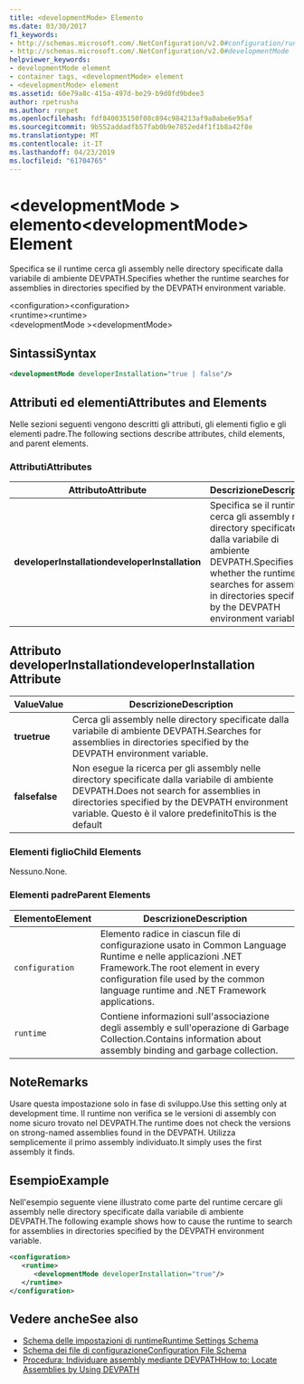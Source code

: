 ```yaml
---
title: <developmentMode> Elemento
ms.date: 03/30/2017
f1_keywords:
- http://schemas.microsoft.com/.NetConfiguration/v2.0#configuration/runtime/developmentMode
- http://schemas.microsoft.com/.NetConfiguration/v2.0#developmentMode
helpviewer_keywords:
- developmentMode element
- container tags, <developmentMode> element
- <developmentMode> element
ms.assetid: 60e79a8c-415a-497d-be29-b9d0fd9bdee3
author: rpetrusha
ms.author: ronpet
ms.openlocfilehash: fdf840035150f08c894c984213af9a0abe6e95af
ms.sourcegitcommit: 9b552addadfb57fab0b9e7852ed4f1f1b8a42f8e
ms.translationtype: MT
ms.contentlocale: it-IT
ms.lasthandoff: 04/23/2019
ms.locfileid: "61704765"
---
```

# <a name="developmentmode-element"></a><span data-ttu-id="02967-102">\<developmentMode > elemento</span><span class="sxs-lookup"><span data-stu-id="02967-102">\<developmentMode> Element</span></span>
<span data-ttu-id="02967-103">Specifica se il runtime cerca gli assembly nelle directory specificate dalla variabile di ambiente DEVPATH.</span><span class="sxs-lookup"><span data-stu-id="02967-103">Specifies whether the runtime searches for assemblies in directories specified by the DEVPATH environment variable.</span></span>  
  
 <span data-ttu-id="02967-104">\<configuration></span><span class="sxs-lookup"><span data-stu-id="02967-104">\<configuration></span></span>  
<span data-ttu-id="02967-105">\<runtime></span><span class="sxs-lookup"><span data-stu-id="02967-105">\<runtime></span></span>  
<span data-ttu-id="02967-106">\<developmentMode ></span><span class="sxs-lookup"><span data-stu-id="02967-106">\<developmentMode></span></span>  
  
## <a name="syntax"></a><span data-ttu-id="02967-107">Sintassi</span><span class="sxs-lookup"><span data-stu-id="02967-107">Syntax</span></span>  
  
```xml  
<developmentMode developerInstallation="true | false"/>  
```  
  
## <a name="attributes-and-elements"></a><span data-ttu-id="02967-108">Attributi ed elementi</span><span class="sxs-lookup"><span data-stu-id="02967-108">Attributes and Elements</span></span>  
 <span data-ttu-id="02967-109">Nelle sezioni seguenti vengono descritti gli attributi, gli elementi figlio e gli elementi padre.</span><span class="sxs-lookup"><span data-stu-id="02967-109">The following sections describe attributes, child elements, and parent elements.</span></span>  
  
### <a name="attributes"></a><span data-ttu-id="02967-110">Attributi</span><span class="sxs-lookup"><span data-stu-id="02967-110">Attributes</span></span>  
  
|<span data-ttu-id="02967-111">Attributo</span><span class="sxs-lookup"><span data-stu-id="02967-111">Attribute</span></span>|<span data-ttu-id="02967-112">Descrizione</span><span class="sxs-lookup"><span data-stu-id="02967-112">Description</span></span>|  
|---------------|-----------------|  
|<span data-ttu-id="02967-113">**developerInstallation**</span><span class="sxs-lookup"><span data-stu-id="02967-113">**developerInstallation**</span></span>|<span data-ttu-id="02967-114">Specifica se il runtime cerca gli assembly nelle directory specificate dalla variabile di ambiente DEVPATH.</span><span class="sxs-lookup"><span data-stu-id="02967-114">Specifies whether the runtime searches for assemblies in directories specified by the DEVPATH environment variable.</span></span>|  
  
## <a name="developerinstallation-attribute"></a><span data-ttu-id="02967-115">Attributo developerInstallation</span><span class="sxs-lookup"><span data-stu-id="02967-115">developerInstallation Attribute</span></span>  
  
|<span data-ttu-id="02967-116">Value</span><span class="sxs-lookup"><span data-stu-id="02967-116">Value</span></span>|<span data-ttu-id="02967-117">Descrizione</span><span class="sxs-lookup"><span data-stu-id="02967-117">Description</span></span>|  
|-----------|-----------------|  
|<span data-ttu-id="02967-118">**true**</span><span class="sxs-lookup"><span data-stu-id="02967-118">**true**</span></span>|<span data-ttu-id="02967-119">Cerca gli assembly nelle directory specificate dalla variabile di ambiente DEVPATH.</span><span class="sxs-lookup"><span data-stu-id="02967-119">Searches for assemblies in directories specified by the DEVPATH environment variable.</span></span>|  
|<span data-ttu-id="02967-120">**false**</span><span class="sxs-lookup"><span data-stu-id="02967-120">**false**</span></span>|<span data-ttu-id="02967-121">Non esegue la ricerca per gli assembly nelle directory specificate dalla variabile di ambiente DEVPATH.</span><span class="sxs-lookup"><span data-stu-id="02967-121">Does not search for assemblies in directories specified by the DEVPATH environment variable.</span></span> <span data-ttu-id="02967-122">Questo è il valore predefinito</span><span class="sxs-lookup"><span data-stu-id="02967-122">This is the default</span></span>|  
  
### <a name="child-elements"></a><span data-ttu-id="02967-123">Elementi figlio</span><span class="sxs-lookup"><span data-stu-id="02967-123">Child Elements</span></span>  
 <span data-ttu-id="02967-124">Nessuno.</span><span class="sxs-lookup"><span data-stu-id="02967-124">None.</span></span>  
  
### <a name="parent-elements"></a><span data-ttu-id="02967-125">Elementi padre</span><span class="sxs-lookup"><span data-stu-id="02967-125">Parent Elements</span></span>  
  
|<span data-ttu-id="02967-126">Elemento</span><span class="sxs-lookup"><span data-stu-id="02967-126">Element</span></span>|<span data-ttu-id="02967-127">Descrizione</span><span class="sxs-lookup"><span data-stu-id="02967-127">Description</span></span>|  
|-------------|-----------------|  
|`configuration`|<span data-ttu-id="02967-128">Elemento radice in ciascun file di configurazione usato in Common Language Runtime e nelle applicazioni .NET Framework.</span><span class="sxs-lookup"><span data-stu-id="02967-128">The root element in every configuration file used by the common language runtime and .NET Framework applications.</span></span>|  
|`runtime`|<span data-ttu-id="02967-129">Contiene informazioni sull'associazione degli assembly e sull'operazione di Garbage Collection.</span><span class="sxs-lookup"><span data-stu-id="02967-129">Contains information about assembly binding and garbage collection.</span></span>|  
  
## <a name="remarks"></a><span data-ttu-id="02967-130">Note</span><span class="sxs-lookup"><span data-stu-id="02967-130">Remarks</span></span>  
 <span data-ttu-id="02967-131">Usare questa impostazione solo in fase di sviluppo.</span><span class="sxs-lookup"><span data-stu-id="02967-131">Use this setting only at development time.</span></span> <span data-ttu-id="02967-132">Il runtime non verifica se le versioni di assembly con nome sicuro trovato nel DEVPATH.</span><span class="sxs-lookup"><span data-stu-id="02967-132">The runtime does not check the versions on strong-named assemblies found in the DEVPATH.</span></span> <span data-ttu-id="02967-133">Utilizza semplicemente il primo assembly individuato.</span><span class="sxs-lookup"><span data-stu-id="02967-133">It simply uses the first assembly it finds.</span></span>  
  
## <a name="example"></a><span data-ttu-id="02967-134">Esempio</span><span class="sxs-lookup"><span data-stu-id="02967-134">Example</span></span>  
 <span data-ttu-id="02967-135">Nell'esempio seguente viene illustrato come parte del runtime cercare gli assembly nelle directory specificate dalla variabile di ambiente DEVPATH.</span><span class="sxs-lookup"><span data-stu-id="02967-135">The following example shows how to cause the runtime to search for assemblies in directories specified by the DEVPATH environment variable.</span></span>  
  
```xml  
<configuration>  
   <runtime>  
      <developmentMode developerInstallation="true"/>  
   </runtime>  
</configuration>  
```  
  
## <a name="see-also"></a><span data-ttu-id="02967-136">Vedere anche</span><span class="sxs-lookup"><span data-stu-id="02967-136">See also</span></span>

- [<span data-ttu-id="02967-137">Schema delle impostazioni di runtime</span><span class="sxs-lookup"><span data-stu-id="02967-137">Runtime Settings Schema</span></span>](../../../../../docs/framework/configure-apps/file-schema/runtime/index.md)
- [<span data-ttu-id="02967-138">Schema dei file di configurazione</span><span class="sxs-lookup"><span data-stu-id="02967-138">Configuration File Schema</span></span>](../../../../../docs/framework/configure-apps/file-schema/index.md)
- [<span data-ttu-id="02967-139">Procedura: Individuare assembly mediante DEVPATH</span><span class="sxs-lookup"><span data-stu-id="02967-139">How to: Locate Assemblies by Using DEVPATH</span></span>](../../../../../docs/framework/configure-apps/how-to-locate-assemblies-by-using-devpath.md)
